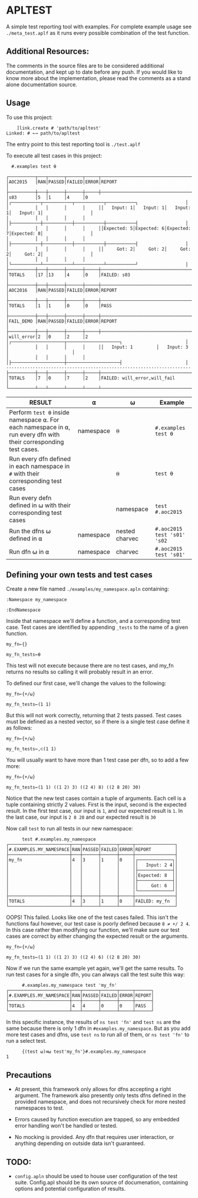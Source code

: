 # APLTEST

A simple test reporting tool with examples. For complete example usage see `./meta_test.aplf` as it runs every possible combination of the test function. 



## Additional Resources:
The comments in the source files are to be considered additional documentation, and kept up to date before any push. If you would like to know more about the implementation, please read the comments as a stand alone documentation source. 

## Usage

To use this project:

```APL
    ]link.create # 'path/to/apltest' 
Linked: # ←→ path/to/apltest
```

The entry point to this test reporting tool is `./test.aplf` 

To execute all test cases in this project:
```APL
  #.examples test ⍬

┌──────────┬───┬──────┬──────┬─────┬───────────────────────────────────────────────────────────────────┐
│AOC2015   │RAN│PASSED│FAILED│ERROR│REPORT                                                             │
├──────────┼───┼──────┼──────┼─────┼───────────────────────────────────────────────────────────────────┤
│s03       │5  │1     │4     │0    │┌───────────┬───────────┬───────────┬───────────┐                  │
│          │   │      │      │     ││   Input: 1│   Input: 1│   Input: 1│   Input: 1│                  │
│          │   │      │      │     │├───────────┼───────────┼───────────┼───────────┤                  │
│          │   │      │      │     ││Expected: 5│Expected: 6│Expected: 7│Expected: 8│                  │
│          │   │      │      │     │├───────────┼───────────┼───────────┼───────────┤                  │
│          │   │      │      │     ││     Got: 2│     Got: 2│     Got: 2│     Got: 2│                  │
│          │   │      │      │     │└───────────┴───────────┴───────────┴───────────┘                  │
├──────────┼───┼──────┼──────┼─────┼───────────────────────────────────────────────────────────────────┤
│TOTALS    │17 │13    │4     │0    │FAILED: s03                                                        │
├──────────┼───┼──────┼──────┼─────┼───────────────────────────────────────────────────────────────────┤
│AOC2016   │RAN│PASSED│FAILED│ERROR│REPORT                                                             │
├──────────┼───┼──────┼──────┼─────┼───────────────────────────────────────────────────────────────────┤
│TOTALS    │1  │1     │0     │0    │PASS                                                               │
├──────────┼───┼──────┼──────┼─────┼───────────────────────────────────────────────────────────────────┤
│FAIL_DEMO │RAN│PASSED│FAILED│ERROR│REPORT                                                             │
├──────────┼───┼──────┼──────┼─────┼───────────────────────────────────────────────────────────────────┤
│will_error│2  │0     │2     │2    │┌────────────────────┬────────────────────┐                        │
│          │   │      │      │     ││   Input: 1         │   Input: 3         │                        │
│          │   │      │      │     │├────────────────────┼────────────────────┤                        │
········································································································
├──────────┼───┼──────┼──────┼─────┼───────────────────────────────────────────────────────────────────┤
│TOTALS    │7  │0     │7     │2    │FAILED: will_error,will_fail                                       │
└──────────┴───┴──────┴──────┴─────┴───────────────────────────────────────────────────────────────────┘      
```



|RESULT|⍺|⍵|Example|
|---|---|---|---|
|Perform `test ⍬` inside namespace ⍺. For each namespace in ⍺, run every dfn with their corresponding test cases.|namespace|⍬|`#.examples test ⍬`|
|Run every dfn defined in each namespace in `#` with their corresponding test cases||⍬|`test ⍬`|
|Run every defn defined in ⍵ with their corresponding test cases||namespace|`test #.aoc2015`|
|Run the dfns ⍵ defined in ⍺|namespace|nested charvec|`#.aoc2015 test 's01' 's02`|
|Run dfn ⍵ in ⍺|namespace|charvec|`#.aoc2015 test 's01'`|

## Defining your own tests and test cases

Create a new file named `./examples/my_namespace.apln` containing:
```APL
:Namespace my_namespace
    
:EndNamespace
```

Inside that namespace we'll define a function, and a corresponding test case. Test cases are identified by appending `_tests` to the name of a given function.

```APL
my_fn←{}

my_fn_tests←⍬
```

This test will not execute because there are no test cases, and my_fn returns no results so calling it will probably result in an error. 

To defined our first case, we'll change the values to the following:
```APL
my_fn←{+/⍵}

my_fn_tests←(1 1)
```
But this will not work correctly, returning that 2 tests passed. Test cases must be defined as a nested vector, so if there is a single test case define it as follows:
```APL
my_fn←{+/⍵}

my_fn_tests←,⊂(1 1)
```

You will usually want to have more than 1 test case per dfn, so to add a few more:
```APL
my_fn←{+/⍵}

my_fn_tests←(1 1) ((1 2) 3) ((2 4) 8) ((2 8 20) 30)
```
Notice that the new test cases contain a tuple of arguments. Each cell is a tuple containing strictly 2 values. First is the input, second is the expected result. In the first test case, our input is `1`, and our expected result is `1`. In the last case, our input is `2 8 20` and our expected result is `30`

Now call `test` to run all tests in our new namespace:

```APL
      test #.examples.my_namespace
┌───────────────────────┬───┬──────┬──────┬─────┬───────────────┐
│#.EXAMPLES.MY_NAMESPACE│RAN│PASSED│FAILED│ERROR│REPORT         │
├───────────────────────┼───┼──────┼──────┼─────┼───────────────┤
│my_fn                  │4  │3     │1     │0    │┌─────────────┐│
│                       │   │      │      │     ││   Input: 2 4││
│                       │   │      │      │     │├─────────────┤│
│                       │   │      │      │     ││Expected: 8  ││
│                       │   │      │      │     │├─────────────┤│
│                       │   │      │      │     ││     Got: 6  ││
│                       │   │      │      │     │└─────────────┘│
├───────────────────────┼───┼──────┼──────┼─────┼───────────────┤
│TOTALS                 │4  │3     │1     │0    │FAILED: my_fn  │
└───────────────────────┴───┴──────┴──────┴─────┴───────────────┘
```

OOPS! This failed. Looks like one of the test cases failed. This isn't the functions faul however, our test case is poorly defined because `8 ≠ +/ 2 4`. In this case rather than modifying our function, we'll make sure our test cases are correct by either changing the expected result or the arguments.


```APL
my_fn←{+/⍵}

my_fn_tests←(1 1) ((1 2) 3) ((2 4) 6) ((2 8 20) 30)
```


Now if we run the same example yet again, we'll get the same results. To run test cases for a single dfn, you can always call the test suite this way:

```APL
      #.examples.my_namespace test 'my_fn'
┌───────────────────────┬───┬──────┬──────┬─────┬──────┐
│#.EXAMPLES.MY_NAMESPACE│RAN│PASSED│FAILED│ERROR│REPORT│
├───────────────────────┼───┼──────┼──────┼─────┼──────┤
│TOTALS                 │4  │4     │0     │0    │PASS  │
└───────────────────────┴───┴──────┴──────┴─────┴──────┘
```

In this specific instance, the results of `ns test 'fn'` and `test ns` are the same because there is only 1 dfn in `#examples.my_namespace`. But as you add more test cases and dfns, use `test ns` to run all of them, or `ns test 'fn'` to run a select test.
```
      {(test ⍵)≡⍵ test'my_fn'}#.examples.my_namespace
1
```


## Precautions 
- At present, this framework only allows for dfns accepting a right argument. The framework also presently only tests dfns defined in the provided namespace, and does not recursively check for more nested namespaces to test. 

- Errors caused by function execution are trapped, so any embedded error handling won't be handled or tested. 

- No mocking is provided. Any dfn that requires user interaction, or anything depending on outside data isn't guaranteed. 

## TODO:
- `config.apln` should be used to house user configuration of the test suite. Config.apl should be its own source of documenation, containing options and potential configuration of results. 